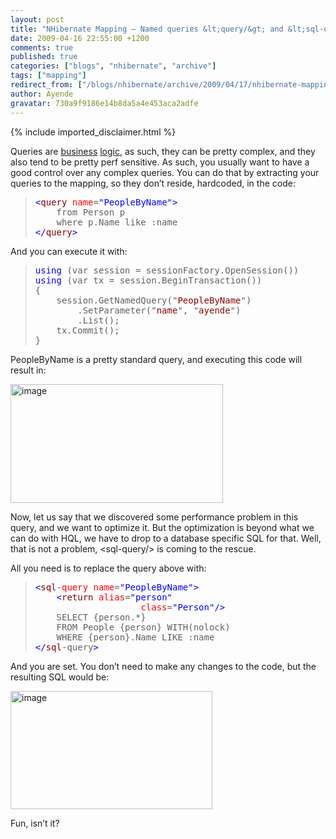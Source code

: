 ```yaml
---
layout: post
title: "NHibernate Mapping – Named queries &lt;query/&gt; and &lt;sql-query/&gt;"
date: 2009-04-16 22:55:00 +1200
comments: true
published: true
categories: ["blogs", "nhibernate", "archive"]
tags: ["mapping"]
redirect_from: ["/blogs/nhibernate/archive/2009/04/17/nhibernate-mapping-named-queries-lt-query-gt-and-lt-sql-query-gt.aspx/"]
author: Ayende
gravatar: 730a9f9186e14b8da5a4e453aca2adfe
---
```

{% include imported_disclaimer.html %}
<p>Queries are <a href="http://ayende.com/Blog/archive/2007/03/09/Querying-is-a-business-concern.aspx">business</a> <a href="http://ayende.com/Blog/archive/2007/03/12/Querying-Is-A-Business-Concern-Sample.aspx">logic</a>, as such, they can be pretty complex, and they also tend to be pretty perf sensitive. As such, you usually want to have a good control over any complex queries. You can do that by extracting your queries to the mapping, so they don’t reside, hardcoded, in the code:</p>  <blockquote>   <pre><span style="color: #0000ff">&lt;</span><span style="color: #800000">query</span> <span style="color: #ff0000">name</span>=<span style="color: #0000ff">&quot;PeopleByName&quot;</span><span style="color: #0000ff">&gt;</span>
	from Person p
	where p.Name like :name
<span style="color: #0000ff">&lt;/</span><span style="color: #800000">query</span><span style="color: #0000ff">&gt;</span></pre>
</blockquote>

<p>And you can execute it with:</p>

<blockquote>
  <pre><span style="color: #0000ff">using</span> (var session = sessionFactory.OpenSession())
<span style="color: #0000ff">using</span> (var tx = session.BeginTransaction())
{
	session.GetNamedQuery(&quot;<span style="color: #8b0000">PeopleByName</span>&quot;)
		.SetParameter(&quot;<span style="color: #8b0000">name</span>&quot;, &quot;<span style="color: #8b0000">ayende</span>&quot;)
		.List();
	tx.Commit();
}</pre>
</blockquote>

<p>PeopleByName is a pretty standard query, and executing this code will result in:</p>

<p><a href="http://nhforge.org/cfs-file.ashx/__key/CommunityServer.Blogs.Components.WeblogFiles/nhibernate/image_5F00_736FFE74.png"><img title="image" style="border-right: 0px; border-top: 0px; display: inline; border-left: 0px; border-bottom: 0px" height="190" alt="image" src="http://nhforge.org/cfs-file.ashx/__key/CommunityServer.Blogs.Components.WeblogFiles/nhibernate/image_5F00_thumb_5F00_31494399.png" width="340" border="0" /></a> </p>

<p>Now, let us say that we discovered some performance problem in this query, and we want to optimize it. But the optimization is beyond what we can do with HQL, we have to drop to a database specific SQL for that. Well, that is not a problem, &lt;sql-query/&gt; is coming to the rescue.</p>

<p>All you need is to replace the query above with:</p>

<blockquote>
  <pre><span style="color: #0000ff">&lt;</span><span style="color: #800000">sql</span>-<span style="color: #ff0000">query</span> <span style="color: #ff0000">name</span>=<span style="color: #0000ff">&quot;PeopleByName&quot;</span><span style="color: #0000ff">&gt;</span>
	<span style="color: #0000ff">&lt;</span><span style="color: #800000">return</span> <span style="color: #ff0000">alias</span>=<span style="color: #0000ff">&quot;person&quot;</span>
					<span style="color: #ff0000">class</span>=<span style="color: #0000ff">&quot;Person&quot;</span><span style="color: #0000ff">/&gt;</span>
	SELECT {person.*}
	FROM People {person} WITH(nolock)
	WHERE {person}.Name LIKE :name
<span style="color: #0000ff">&lt;/</span><span style="color: #800000">sql</span>-query<span style="color: #0000ff">&gt;</span></pre>
</blockquote>

<p>And you are set. You don’t need to make any changes to the code, but the resulting SQL would be:</p>

<p><a href="http://nhforge.org/cfs-file.ashx/__key/CommunityServer.Blogs.Components.WeblogFiles/nhibernate/image_5F00_13FB9DE2.png"><img title="image" style="border-right: 0px; border-top: 0px; display: inline; border-left: 0px; border-bottom: 0px" height="189" alt="image" src="http://nhforge.org/cfs-file.ashx/__key/CommunityServer.Blogs.Components.WeblogFiles/nhibernate/image_5F00_thumb_5F00_72377763.png" width="323" border="0" /></a> </p>

<p>Fun, isn’t it?</p>
